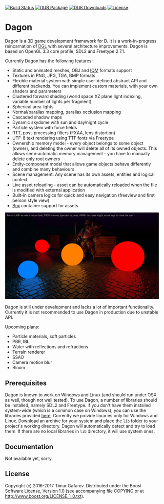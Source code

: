 [![Build Status](https://travis-ci.org/gecko0307/dagon.svg?branch=master)](https://travis-ci.org/gecko0307/dagon)
[![DUB Package](https://img.shields.io/dub/v/dagon.svg)](https://code.dlang.org/packages/dagon)
[![DUB Downloads](https://img.shields.io/dub/dt/dagon.svg)](https://code.dlang.org/packages/dagon)
[![License](http://img.shields.io/badge/license-boost-blue.svg)](http://www.boost.org/LICENSE_1_0.txt)

Dagon
=====
Dagon is a 3D game development framework for D. It is a work-in-progress reincarnation of [DGL](https://github.com/gecko0307/dgl) with several architecture improvements. Dagon is based on OpenGL 3.3 core profile, SDL2 and Freetype 2.7.1.

Currently Dagon has the following features:
* Static and animated meshes, OBJ and [IQM](https://github.com/lsalzman/iqm) formats support
* Textures in PNG, JPG, TGA, BMP formats
* Flexible material system with simple user-defined abstract API and different backends. You can implement custom materials, with your own shaders and parameters
* Clustered forward shading (world space XZ plane light indexing, variable number of lights per fragment)
* Spherical area lights
* Normal/parallax mapping, parallax occlusion mapping
* Cascaded shadow maps
* Dynamic skydome with sun and day/night cycle
* Particle system with force fields
* RTT, post-processing filters (FXAA, lens distortion)
* UTF-8 text rendering using TTF fonts via Freetype
* Ownership memory model - every object belongs to some object (owner), and deleting the owner will delete all of its owned objects. This allows semi-automatic memory management - you have to manually delete only root owners
* Entity-component model that allows game objects behave differently and combine many behaviours
* Scene management. Any scene has its own assets, entities and logical context
* Live asset reloading - asset can be automatically reloaded when the file is modified with external application
* Built-in camera logics for quick and easy navigation (freeview and first person style view)
* [Box](https://github.com/gecko0307/box) container support for assets.

[![Screenshot1](/screenshots/area-thumb.jpg)](/screenshots/area.jpg)

Dagon is still under development and lacks a lot of important functionality. Currently it is not recommended to use Dagon in production due to unstable API.

Upcoming plans:

* Particle materials, soft particles
* PBR, IBL
* Water with reflections and refractions
* Terrain renderer
* SSAO
* Camera motion blur
* Bloom

Prerequisites
-------------
Dagon is known to work on Windows and Linux (and should run under OSX as well, though not well tested). To use Dagon, a number of libraries should be installed, namely SDL2 and Freetype. If you don't have them installed system-wide (which is a common case on Windows), you can use the libraries provided [here](https://github.com/gecko0307/dagon/releases/tag/v0.0.2). Currently we provide libraries only for Windows and Linux. Download an archive for your system and place the `lib` folder to your project's working directory. Dagon will automatically detect and try to load them. If there are no local libraries in `lib` directory, it will use system ones.

Documentation
-------------
Not available yet, sorry.

License
-------
Copyright (c) 2016-2017 Timur Gafarov. Distributed under the Boost Software License, Version 1.0 (see accompanying file COPYING or at http://www.boost.org/LICENSE_1_0.txt).
